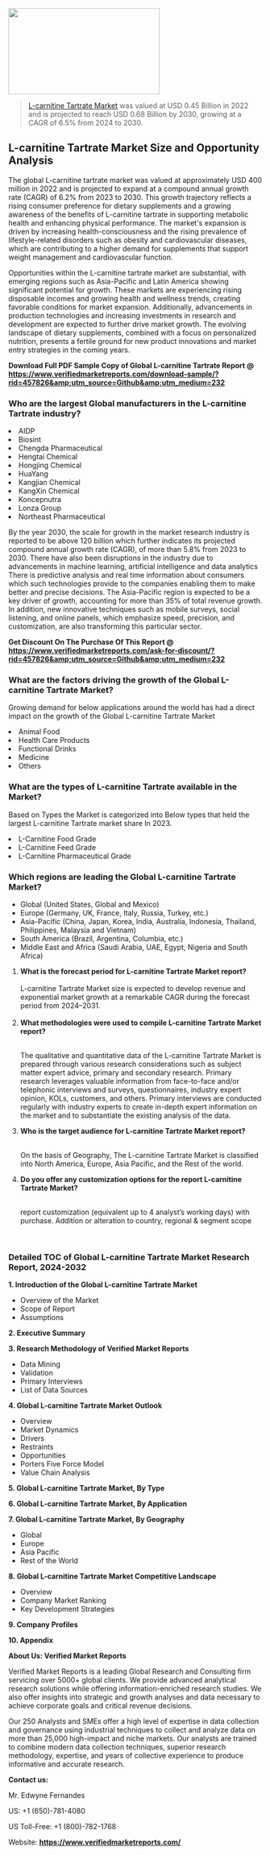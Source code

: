 
<img src="https://ffe5etoiles.com/wp-content/uploads/2024/12/MST1-300x171.png" alt="" width="300" height="171" class="alignnone size-medium wp-image-20088" /><blockquote><p><p><a href="https://www.verifiedmarketreports.com/download-sample/?rid=457826&utm_source=Github&utm_medium=232" target="_blank">L-carnitine Tartrate Market</a> was valued at USD 0.45 Billion in 2022 and is projected to reach USD 0.68 Billion by 2030, growing at a CAGR of 6.5% from 2024 to 2030.</p></blockquote><p><h2>L-carnitine Tartrate Market Size and Opportunity Analysis</h2><p>The global L-carnitine tartrate market was valued at approximately USD 400 million in 2022 and is projected to expand at a compound annual growth rate (CAGR) of 6.2% from 2023 to 2030. This growth trajectory reflects a rising consumer preference for dietary supplements and a growing awareness of the benefits of L-carnitine tartrate in supporting metabolic health and enhancing physical performance. The market's expansion is driven by increasing health-consciousness and the rising prevalence of lifestyle-related disorders such as obesity and cardiovascular diseases, which are contributing to a higher demand for supplements that support weight management and cardiovascular function.</p><p>Opportunities within the L-carnitine tartrate market are substantial, with emerging regions such as Asia-Pacific and Latin America showing significant potential for growth. These markets are experiencing rising disposable incomes and growing health and wellness trends, creating favorable conditions for market expansion. Additionally, advancements in production technologies and increasing investments in research and development are expected to further drive market growth. The evolving landscape of dietary supplements, combined with a focus on personalized nutrition, presents a fertile ground for new product innovations and market entry strategies in the coming years.</p></p><p class=""><strong>Download Full PDF Sample Copy of Global L-carnitine Tartrate Report @ <a href="https://www.verifiedmarketreports.com/download-sample/?rid=457826&amp;utm_source=Github&amp;utm_medium=232" target="_blank">https://www.verifiedmarketreports.com/download-sample/?rid=457826&amp;utm_source=Github&amp;utm_medium=232</a></strong></p><h3 id="" class="">Who are the largest Global manufacturers in the L-carnitine Tartrate industry?</h3><p><li>AIDP</li><li> Biosint</li><li> Chengda Pharmaceutical</li><li> Hengtai Chemical</li><li> Hongjing Chemical</li><li> HuaYang</li><li> Kangjian Chemical</li><li> KangXin Chemical</li><li> Koncepnutra</li><li> Lonza Group</li><li> Northeast Pharmaceutical</li></p><div class=""><div class="" dir="" data-message-author-role="" data-message-id="" data-message-model-slug=""><div class=""><div class=""><div class=""><div class="" dir="" data-message-author-role="" data-message-id="" data-message-model-slug=""><div class=""><div class=""><p>By the year 2030, the scale for growth in the market research industry is reported to be above 120 billion which further indicates its projected compound annual growth rate (CAGR), of more than 5.8% from 2023 to 2030. There have also been disruptions in the industry due to advancements in machine learning, artificial intelligence and data analytics There is predictive analysis and real time information about consumers which such technologies provide to the companies enabling them to make better and precise decisions. The Asia-Pacific region is expected to be a key driver of growth, accounting for more than 35% of total revenue growth. In addition, new innovative techniques such as mobile surveys, social listening, and online panels, which emphasize speed, precision, and customization, are also transforming this particular sector.</p><p><strong>Get Discount On The Purchase Of This Report @&nbsp; <a href="https://www.verifiedmarketreports.com/ask-for-discount/?rid=457826&amp;utm_source=Github&amp;utm_medium=232" target="_blank">https://www.verifiedmarketreports.com/ask-for-discount/?rid=457826&amp;utm_source=Github&amp;utm_medium=232</a></strong></p></div></div></div></div></div></div></div></div><h3 id="" class="">What are the factors driving the growth of the Global L-carnitine Tartrate Market?</h3><p id="" class="">Growing demand for below applications around the world has had a direct impact on the growth of the Global L-carnitine Tartrate Market</p><p id="" class=""><li>Animal Food</li><li> Health Care Products</li><li> Functional Drinks</li><li> Medicine</li><li> Others</li></p><h3 id="" class="">What are the types of L-carnitine Tartrate available in the Market?</h3><p id="" class="">Based on Types the Market is categorized into Below types that held the largest L-carnitine Tartrate market share In 2023.</p><p id="" class=""><li>L-Carnitine Food Grade</li><li> L-Carnitine Feed Grade</li><li> L-Carnitine Pharmaceutical Grade</li></p><h3 id="" class="">Which regions are leading the Global L-carnitine Tartrate Market?</h3><ul><li>Global (United States, Global and Mexico)</li><li>Europe (Germany, UK, France, Italy, Russia, Turkey, etc.)</li><li>Asia-Pacific (China, Japan, Korea, India, Australia, Indonesia, Thailand, Philippines, Malaysia and Vietnam)</li><li>South America (Brazil, Argentina, Columbia, etc.)</li><li>Middle East and Africa (Saudi Arabia, UAE, Egypt, Nigeria and South Africa)</li></ul><p><ol><li><strong>What is the forecast period for L-carnitine Tartrate Market report?<br /></strong><br /><span data-sheets-root="1" data-sheets-value="{&quot;1&quot;:2,&quot;2&quot;:&quot;XXXX size is expected to develop revenue and exponential market growth at a remarkable CAGR during the forecast period from 2024&ndash;2030.&quot;}" data-sheets-userformat="{&quot;2&quot;:12674,&quot;4&quot;:{&quot;1&quot;:2,&quot;2&quot;:16776960},&quot;10&quot;:2,&quot;11&quot;:0,&quot;15&quot;:&quot;Arial&quot;,&quot;16&quot;:12}">L-carnitine Tartrate Market size is expected to develop revenue and exponential market growth at a remarkable CAGR during the forecast period from 2024&ndash;2031.</span><br /><br /></li><li><strong>What methodologies were used to compile L-carnitine Tartrate Market report?<br /><br /></strong><p>The qualitative and quantitative data of the&nbsp;L-carnitine Tartrate Market is prepared through various research considerations such as subject matter expert advice, primary and secondary research. Primary research leverages valuable information from face-to-face and/or telephonic interviews and surveys, questionnaires, industry expert opinion, KOLs, customers, and others. Primary interviews are conducted regularly with industry experts to create in-depth expert information on the market and to substantiate the existing analysis of the data.&nbsp;</p></li><li><strong>Who is the target audience for L-carnitine Tartrate Market report?<br /><br /></strong><p>On the basis of Geography, The&nbsp;L-carnitine Tartrate Market is classified into North America, Europe, Asia Pacific, and the Rest of the world.</p></li><li><strong>Do you offer any customization options for the report L-carnitine Tartrate Market?<br /><br /></strong><p>report customization (equivalent up to 4 analyst&rsquo;s working days) with purchase. Addition or alteration to country, regional &amp; segment scope</p><p>&nbsp;</p></li></ol></p><h3 id="" class="">Detailed TOC of Global L-carnitine Tartrate Market Research Report, 2024-2032</h3><p id="" class=""><strong>1. Introduction of the Global L-carnitine Tartrate Market</strong></p><ul><li>Overview of the Market</li><li>Scope of Report</li><li>Assumptions</li></ul><p id="" class=""><strong>2. Executive Summary</strong></p><p id="" class=""><strong>3. Research Methodology of&nbsp;Verified Market Reports</strong></p><ul><li>Data Mining</li><li>Validation</li><li>Primary Interviews</li><li>List of Data Sources</li></ul><p id="" class=""><strong>4. Global L-carnitine Tartrate Market Outlook</strong></p><ul><li>Overview</li><li>Market Dynamics</li><li>Drivers</li><li>Restraints</li><li>Opportunities</li><li>Porters Five Force Model</li><li>Value Chain Analysis</li></ul><p id="" class=""><strong>5. Global L-carnitine Tartrate Market, By&nbsp;Type</strong></p><p id="" class=""><strong>6. Global L-carnitine Tartrate Market, By Application</strong></p><p id="" class=""><strong>7. Global L-carnitine Tartrate Market, By Geography</strong></p><ul><li>Global</li><li>Europe</li><li>Asia Pacific</li><li>Rest of the World</li></ul><p id="" class=""><strong>8. Global L-carnitine Tartrate Market Competitive Landscape</strong></p><ul><li>Overview</li><li>Company Market Ranking</li><li>Key Development Strategies</li></ul><p id="" class=""><strong>9. Company Profiles</strong></p><p id="" class=""><strong>10. Appendix</strong></p><p id="" class=""><strong>About Us: Verified Market Reports</strong></p><p id="" class="">Verified Market Reports is a leading Global Research and Consulting firm servicing over 5000+ global clients. We provide advanced analytical research solutions while offering information-enriched research studies. We also offer insights into strategic and growth analyses and data necessary to achieve corporate goals and critical revenue decisions.</p><p id="" class="">Our 250 Analysts and SMEs offer a high level of expertise in data collection and governance using industrial techniques to collect and analyze data on more than 25,000 high-impact and niche markets. Our analysts are trained to combine modern data collection techniques, superior research methodology, expertise, and years of collective experience to produce informative and accurate research.</p><p id="" class=""><strong>Contact us:</strong></p><p id="" class="">Mr. Edwyne Fernandes</p><p id="" class="">US: +1 (650)-781-4080</p><p id="" class="">US Toll-Free: +1 (800)-782-1768</p><p id="" class="">Website: <a target="" data-test-app-aware-link=""><strong>https://www.verifiedmarketreports.com/</strong></a></p>
